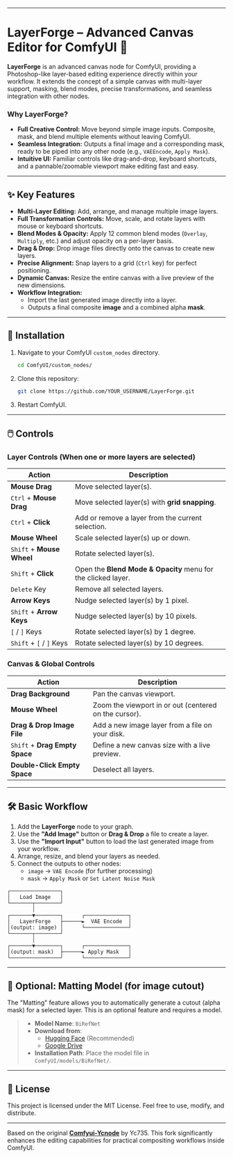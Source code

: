 
---
# LayerForge – Advanced Canvas Editor for ComfyUI 🎨

**LayerForge** is an advanced canvas node for ComfyUI, providing a Photoshop-like layer-based editing experience directly within your workflow. It extends the concept of a simple canvas with multi-layer support, masking, blend modes, precise transformations, and seamless integration with other nodes.

### Why LayerForge?
-   **Full Creative Control:** Move beyond simple image inputs. Composite, mask, and blend multiple elements without leaving ComfyUI.
-   **Seamless Integration:** Outputs a final image and a corresponding mask, ready to be piped into any other node (e.g., `VAEEncode`, `Apply Mask`).
-   **Intuitive UI:** Familiar controls like drag-and-drop, keyboard shortcuts, and a pannable/zoomable viewport make editing fast and easy.

---

<!-- 
    ADD A COMPELLING GIF HERE! 
    A short screen recording showing layer dragging, resizing, the blend mode menu, and canvas resizing would be perfect.
-->

## ✨ Key Features

-   **Multi-Layer Editing:** Add, arrange, and manage multiple image layers.
-   **Full Transformation Controls:** Move, scale, and rotate layers with mouse or keyboard shortcuts.
-   **Blend Modes & Opacity:** Apply 12 common blend modes (`Overlay`, `Multiply`, etc.) and adjust opacity on a per-layer basis.
-   **Drag & Drop:** Drop image files directly onto the canvas to create new layers.
-   **Precise Alignment:** Snap layers to a grid (`Ctrl` key) for perfect positioning.
-   **Dynamic Canvas:** Resize the entire canvas with a live preview of the new dimensions.
-   **Workflow Integration:**
    -   Import the last generated image directly into a layer.
    -   Outputs a final composite **image** and a combined alpha **mask**.

---

## 🚀 Installation

1.  Navigate to your ComfyUI `custom_nodes` directory.
    ```bash
    cd ComfyUI/custom_nodes/
    ```
2.  Clone this repository:
    ```bash
    git clone https://github.com/YOUR_USERNAME/LayerForge.git
    ```
3.  Restart ComfyUI.

---

## 🖱️ Controls

### Layer Controls (When one or more layers are selected)

| Action                    | Description                                                              |
| ------------------------- | ------------------------------------------------------------------------ |
| **Mouse Drag**            | Move selected layer(s).                                                  |
| `Ctrl` + **Mouse Drag**   | Move selected layer(s) with **grid snapping**.                           |
| `Ctrl` + **Click**        | Add or remove a layer from the current selection.                        |
| **Mouse Wheel**           | Scale selected layer(s) up or down.                                      |
| `Shift` + **Mouse Wheel** | Rotate selected layer(s).                                                |
| `Shift` + **Click**       | Open the **Blend Mode & Opacity** menu for the clicked layer.            |
| `Delete` Key              | Remove all selected layers.                                              |
| **Arrow Keys**            | Nudge selected layer(s) by 1 pixel.                                      |
| `Shift` + **Arrow Keys**  | Nudge selected layer(s) by 10 pixels.                                    |
| `[` / `]` Keys            | Rotate selected layer(s) by 1 degree.                                    |
| `Shift` + `[` / `]` Keys  | Rotate selected layer(s) by 10 degrees.                                  |

### Canvas & Global Controls

| Action                      | Description                                                  |
| --------------------------- | ------------------------------------------------------------ |
| **Drag Background**         | Pan the canvas viewport.                                     |
| **Mouse Wheel**             | Zoom the viewport in or out (centered on the cursor).        |
| **Drag & Drop Image File**  | Add a new image layer from a file on your disk.              |
| `Shift` + **Drag Empty Space** | Define a new canvas size with a live preview.              |
| **Double-Click Empty Space**  | Deselect all layers.                                         |

---

## 🛠️ Basic Workflow

1.  Add the **LayerForge** node to your graph.
2.  Use the **"Add Image"** button or **Drag & Drop** a file to create a layer.
3.  Use the **"Import Input"** button to load the last generated image from your workflow.
4.  Arrange, resize, and blend your layers as needed.
5.  Connect the outputs to other nodes:
    -   `image` -> `VAE Encode` (for further processing)
    -   `mask` -> `Apply Mask` or `Set Latent Noise Mask`

```
┌────────────────┐
│   Load Image   │
└───────┬────────┘
        │
┌───────▼────────┐      ┌──────────────┐
│   LayerForge   ├──────►  VAE Encode  │
│(output: image) │      └──────────────┘
└───────┬────────┘
        │
┌───────▼────────┐      ┌──────────────┐
│(output: mask)  ├──────► Apply Mask   │
└────────────────┘      └──────────────┘
```

---

## 🧠 Optional: Matting Model (for image cutout)

The "Matting" feature allows you to automatically generate a cutout (alpha mask) for a selected layer. This is an optional feature and requires a model.

> -   **Model Name**: `BiRefNet`
> -   **Download from**:
>     -   [Hugging Face](https://huggingface.co/ZhengPeng7/BiRefNet/tree/main) (Recommended)
>     -   [Google Drive](https://drive.google.com/drive/folders/1BCLInCLH89fmTpYoP8Sgs_Eqww28f_wq?usp=sharing)
> -   **Installation Path**: Place the model file in `ComfyUI/models/BiRefNet/`.

---

## 📜 License

This project is licensed under the MIT License. Feel free to use, modify, and distribute.

---

Based on the original [**Comfyui-Ycnode**](https://github.com/Yc735/comfyui-ycnode) by Yc735. This fork significantly enhances the editing capabilities for practical compositing workflows inside ComfyUI.